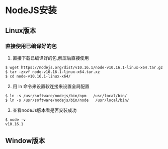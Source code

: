 # NodeJS安装
## Linux版本
### 直接使用已编译好的包
1. 直接下载已编译好的包,解压后直接使用
```
$ wget https://nodejs.org/dist/v10.16.1/node-v10.16.1-linux-x64.tar.gz
$ tar -zxvf node-v10.16.1-linux-x64.tar.xz
$ cd node-v10.16.1-linux-x64/
```
2. 用 ln 命令来设置软连接来设置全局配置
```
$ ln -s /usr/software/nodejs/bin/npm   /usr/local/bin/ 
$ ln -s /usr/software/nodejs/bin/node   /usr/local/bin/
```
3. 查看nodeJs版本看是否安装成功
```
$ node -v
v10.16.1
```
## Window版本
